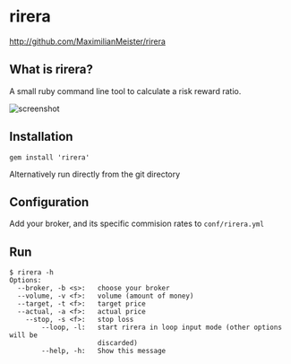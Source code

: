 # rirera

http://github.com/MaximilianMeister/rirera

## What is rirera?

A small ruby command line tool to calculate a risk reward ratio.

![screenshot](http://ibin.co/1jv1nIeXZ8j9)

## Installation

`gem install 'rirera'`

Alternatively run directly from the git directory

## Configuration

Add your broker, and its specific commision rates to `conf/rirera.yml`

## Run

```
$ rirera -h
Options:
  --broker, -b <s>:   choose your broker
  --volume, -v <f>:   volume (amount of money)
  --target, -t <f>:   target price
  --actual, -a <f>:   actual price
    --stop, -s <f>:   stop loss
        --loop, -l:   start rirera in loop input mode (other options will be
                      discarded)
        --help, -h:   Show this message
```
